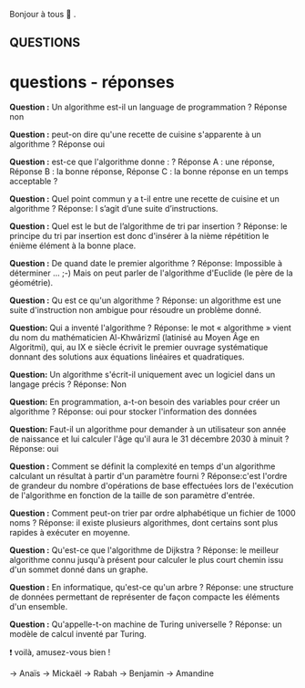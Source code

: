 Bonjour à tous  :wave: .




<!-- rédaction des questions--> 
## QUESTIONS 
# questions - réponses

**Question :** Un algorithme est-il un language de programmation ? 
Réponse non

**Question :** peut-on dire qu'une recette de cuisine s'apparente à un algorithme ?
Réponse oui

**Question :** est-ce que l'algorithme donne : ? 
Réponse A : une réponse, Réponse B : la bonne réponse, Réponse C : la bonne réponse en un temps acceptable ?

**Question :** Quel point commun y a t-il entre une recette de cuisine et un algorithme ?
Réponse: l s’agit d’une suite d’instructions.

**Question :** Quel est le but de l’algorithme de tri par insertion ?
Réponse: le principe du tri par insertion est donc d'insérer à la nième répétition le énième élément à la bonne place.

**Question :** De quand date le premier algorithme ?
Réponse: Impossible à déterminer ... ;-) Mais on peut parler de l'algorithme d'Euclide (le père de la géométrie).

**Question :** Qu est ce qu'un algorithme ?
Réponse: un algorithme est une suite d'instruction non ambigue pour résoudre un problème donné.

**Question:** Qui a inventé l'algorithme ?
Réponse: le mot « algorithme » vient du nom du mathématicien Al-Khwârizmî (latinisé au Moyen Âge en Algoritmi), qui, au IX e siècle écrivit le premier ouvrage systématique donnant des solutions aux équations linéaires et quadratiques.

**Question:** Un algorithme s'écrit-il uniquement avec un logiciel dans un langage précis ?
Réponse: Non

**Question:** En programmation, a-t-on besoin des variables pour créer un algorithme ?
Réponse: oui pour stocker l'information des données

**Question:** Faut-il un algorithme pour demander à un utilisateur son année de naissance et lui calculer l'âge qu'il aura le 31 décembre 2030 à minuit ?
Réponse: oui

**Question :** Comment se définit la complexité en temps d'un algorithme calculant un résultat à partir d'un paramètre fourni ?
Réponse:c'est l'ordre de grandeur du nombre d'opérations de base effectuées lors de l'exécution de l'algorithme en fonction de la taille de son paramètre d'entrée.

**Question :** Comment peut-on trier par ordre alphabétique un fichier de 1000 noms ?
Réponse: il existe plusieurs algorithmes, dont certains sont plus rapides à exécuter en moyenne.

**Question :** Qu'est-ce que l'algorithme de Dijkstra ?
Réponse: le meilleur algorithme connu jusqu'à présent pour calculer le plus court chemin issu d'un sommet donné dans un graphe.

**Question :** En informatique, qu'est-ce qu'un arbre ?
Réponse: une structure de données permettant de représenter de façon compacte les éléments d'un ensemble.

**Question :** Qu'appelle-t-on machine de Turing universelle ?
Réponse: un modèle de calcul inventé par Turing.
  


:heavy_exclamation_mark:  voilà, amusez-vous bien !  

<!-- auteurs des questions/réponses de cette semaine:-->
-> Anaïs
-> Mickaël
-> Rabah
-> Benjamin
-> Amandine 
